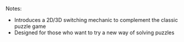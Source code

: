 Notes:
- Introduces a 2D/3D switching mechanic to complement the classic puzzle game
- Designed for those who want to try a new way of solving puzzles
